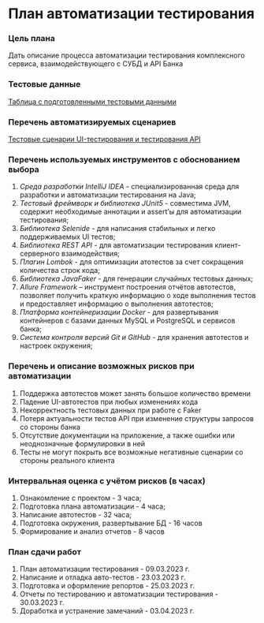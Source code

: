 # **План автоматизации тестирования**

### Цель плана  
Дать описание процесса автоматизации тестирования комплексного сервиса, взаимодействующего с СУБД и API Банка
### Тестовые данные  
[Таблица с подготовленными тестовыми данными](https://docs.google.com/spreadsheets/d/1pE9Ft4Kt7njVcU70UTWFc7-ujSZEmo5Jd9MjfQn5xvA/edit#gid=0)  
### Перечень автоматизируемых сценариев  
[Тестовые сценарии UI-тестирования и тестирования API](https://docs.google.com/spreadsheets/d/1pE9Ft4Kt7njVcU70UTWFc7-ujSZEmo5Jd9MjfQn5xvA/edit#gid=1895355200)  
### Перечень используемых инструментов с обоснованием выбора
1. _Среда разработки IntelliJ IDEA_ - специализированная среда для разработки и автоматизации тестирования на Java;
2. _Тестовый фреймворк и библиотека JUnit5_ - совместима JVM, содержит необходимые аннотации и assert’ы для автоматизации тестирования;
3. _Библиотека Selenide_ - для написания стабильных и легко поддерживаемых UI тестов;
4. _Библиотека REST API_ - для автоматизации тестирования клиент-серверного взаимодействия;
5. _Плагин Lombok_ - для оптимизации атотестов за счет сокращения количества строк кода;
6. _Библиотека JavaFaker_ - для генерации случайных тестовых данных;
7. _Allure Framework_ – инструмент построения отчётов автотестов, позволяет получить краткую информацию о ходе выполнения тестов и предоставляет информацию о выполнения автотестов;
8. _Платформа контейнеризации Docker_ - для развертывания контейнеров с базами данных MySQL и PostgreSQL и сервисов банка;
9. _Система контроля версий Git и GitHub_ - для хранения автотестов и настроек окружения;

### Перечень и описание возможных рисков при автоматизации  
1. Поддержка автотестов может занять большое количество времени
2. Падение UI-автотестов при любых изменениях кода
3. Некорректность тестовых данных при работе с Faker
4. Потеря актуальности тестов API при изменение структуры запросов со стороны банка
5. Отсутствие документации на приложение, а также ошибки или неоднозначные формулировки в ней
6. Тесты не могут покрыть все возможные негативные сценарии со стороны реального клиента

### Интервальная оценка с учётом рисков (в часах)
1. Ознакомление с проектом - 3 часа;
2. Подготовка плана автоматизации - 4 часа;
3. Написание автотестов - 32 часа;
4. Подготовка окружения, развертывание БД - 16 часов
5. Формирование и анализ отчетов - 8 часов

### План сдачи работ
1. План автоматизации тестирования - 09.03.2023 г.
2. Написание и отладка авто-тестов - 23.03.2023 г.
3. Подготовка и оформление репортов - 25.03.2023 г.
4. Отчеты по тестированию и автоматизации тестирования - 30.03.2023 г.
5. Доработка и устранение замечаний - 03.04.2023 г.
